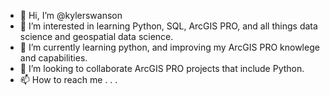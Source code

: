 - 👋 Hi, I’m @kylerswanson
- 👀 I’m interested in learning Python, SQL, ArcGIS PRO, and all things data science and geospatial data science. 
- 🌱 I’m currently learning python, and improving my ArcGIS PRO knowlege and capabilities. 
- 💞️ I’m looking to collaborate ArcGIS PRO projects that include Python. 
- 📫 How to reach me . . . 

<!---
kylerswanson/kylerswanson is a ✨ special ✨ repository because its `README.md` (this file) appears on your GitHub profile.
You can click the Preview link to take a look at your changes.
--->
